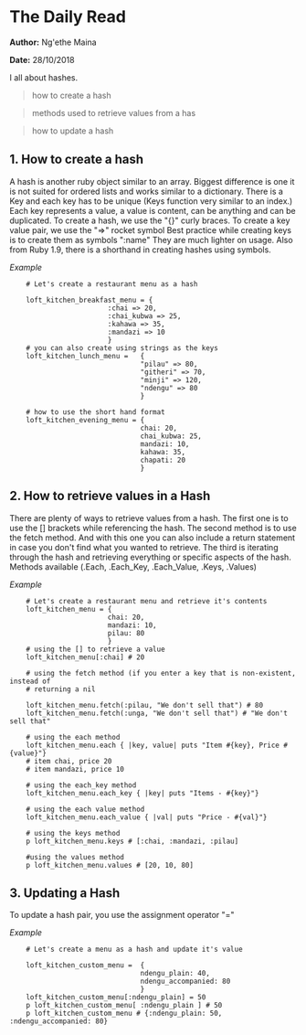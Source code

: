 # The Daily Read

**Author:** Ng'ethe Maina

**Date:** 28/10/2018


I all about hashes.
> how to create a hash

> methods used to retrieve values from a has

> how to update a hash



## 1. How to create a hash
A hash is another ruby object similar to an array. Biggest difference is one it
is not suited for ordered lists and works similar to a dictionary. There is a
Key and each key has to be unique (Keys function very similar to an index.)
Each key represents a value, a value is content, can be anything and can be duplicated.
To create a hash, we use the "{}" curly braces.
To create a key value pair, we use the "=>" rocket symbol
Best practice while creating keys is to create them as symbols ":name"
They are much lighter on usage.
Also from Ruby 1.9, there is a shorthand in creating hashes using symbols.



*Example*
```
    # Let's create a restaurant menu as a hash

    loft_kitchen_breakfast_menu = {
                        :chai => 20,
                        :chai_kubwa => 25,
                        :kahawa => 35,
                        :mandazi => 10
                        }
    # you can also create using strings as the keys
    loft_kitchen_lunch_menu =   {
                                "pilau" => 80,
                                "githeri" => 70,
                                "minji" => 120,
                                "ndengu" => 80
                                }

    # how to use the short hand format
    loft_kitchen_evening_menu = {
                                chai: 20,
                                chai_kubwa: 25,
                                mandazi: 10,
                                kahawa: 35,
                                chapati: 20
                                }

```

## 2. How to retrieve values in a Hash
There are plenty of ways to retrieve values from a hash.
The first one is to use the [] brackets while referencing the hash.
The second method is to use the fetch method. And with this one you can also include a return statement in case you don't find what you wanted to retrieve.
The third is iterating through the hash and retrieving everything or specific aspects of the hash. Methods available (.Each, .Each_Key, .Each_Value, .Keys, .Values)


*Example*
```
    # Let's create a restaurant menu and retrieve it's contents
    loft_kitchen_menu = {
                        chai: 20,
                        mandazi: 10,
                        pilau: 80
                        }
    # using the [] to retrieve a value
    loft_kitchen_menu[:chai] # 20

    # using the fetch method (if you enter a key that is non-existent, instead of
    # returning a nil

    loft_kitchen_menu.fetch(:pilau, "We don't sell that") # 80
    loft_kitchen_menu.fetch(:unga, "We don't sell that") # "We don't sell that"

    # using the each method
    loft_kitchen_menu.each { |key, value| puts "Item #{key}, Price #{value}"}
    # item chai, price 20
    # item mandazi, price 10

    # using the each_key method
    loft_kitchen_menu.each_key { |key| puts "Items - #{key}"}

    # using the each value method
    loft_kitchen_menu.each_value { |val| puts "Price - #{val}"}

    # using the keys method
    p loft_kitchen_menu.keys # [:chai, :mandazi, :pilau]

    #using the values method
    p loft_kitchen_menu.values # [20, 10, 80]

```

## 3. Updating a Hash
To update a hash pair, you use the assignment operator "="



*Example*
```
    # Let's create a menu as a hash and update it's value

    loft_kitchen_custom_menu =  {
                                ndengu_plain: 40,
                                ndengu_accompanied: 80
                                }
    loft_kitchen_custom_menu[:ndengu_plain] = 50
    p loft_kitchen_custom_menu[ :ndengu_plain ] # 50
    p loft_kitchen_custom_menu # {:ndengu_plain: 50, :ndengu_accompanied: 80}

```
